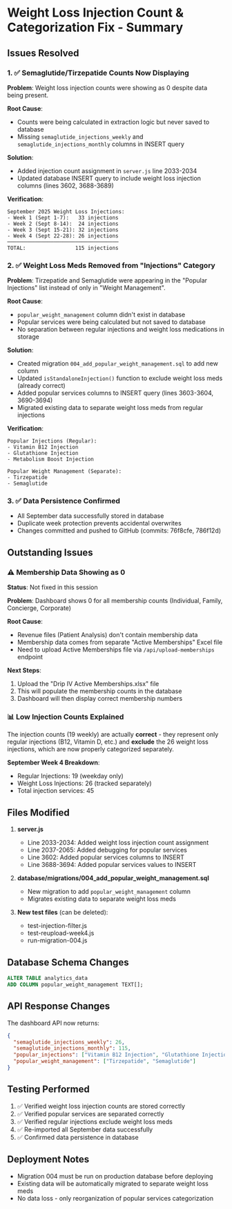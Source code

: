 # Weight Loss Injection Count & Categorization Fix - Summary

## Issues Resolved

### 1. ✅ Semaglutide/Tirzepatide Counts Now Displaying
**Problem**: Weight loss injection counts were showing as 0 despite data being present.

**Root Cause**: 
- Counts were being calculated in extraction logic but never saved to database
- Missing `semaglutide_injections_weekly` and `semaglutide_injections_monthly` columns in INSERT query

**Solution**:
- Added injection count assignment in `server.js` line 2033-2034
- Updated database INSERT query to include weight loss injection columns (lines 3602, 3688-3689)

**Verification**:
```
September 2025 Weight Loss Injections:
- Week 1 (Sept 1-7):   33 injections
- Week 2 (Sept 8-14):  24 injections
- Week 3 (Sept 15-21): 32 injections
- Week 4 (Sept 22-28): 26 injections
────────────────────────────────────
TOTAL:                115 injections
```

### 2. ✅ Weight Loss Meds Removed from "Injections" Category
**Problem**: Tirzepatide and Semaglutide were appearing in the "Popular Injections" list instead of only in "Weight Management".

**Root Cause**:
- `popular_weight_management` column didn't exist in database
- Popular services were being calculated but not saved to database
- No separation between regular injections and weight loss medications in storage

**Solution**:
- Created migration `004_add_popular_weight_management.sql` to add new column
- Updated `isStandaloneInjection()` function to exclude weight loss meds (already correct)
- Added popular services columns to INSERT query (lines 3603-3604, 3690-3694)
- Migrated existing data to separate weight loss meds from regular injections

**Verification**:
```
Popular Injections (Regular):
- Vitamin B12 Injection
- Glutathione Injection  
- Metabolism Boost Injection

Popular Weight Management (Separate):
- Tirzepatide
- Semaglutide
```

### 3. ✅ Data Persistence Confirmed
- All September data successfully stored in database
- Duplicate week protection prevents accidental overwrites
- Changes committed and pushed to GitHub (commits: 76f8cfe, 786f12d)

## Outstanding Issues

### ⚠️ Membership Data Showing as 0
**Status**: Not fixed in this session

**Problem**: Dashboard shows 0 for all membership counts (Individual, Family, Concierge, Corporate)

**Root Cause**: 
- Revenue files (Patient Analysis) don't contain membership data
- Membership data comes from separate "Active Memberships" Excel file
- Need to upload Active Memberships file via `/api/upload-memberships` endpoint

**Next Steps**:
1. Upload the "Drip IV Active Memberships.xlsx" file
2. This will populate the membership counts in the database
3. Dashboard will then display correct membership numbers

### 📊 Low Injection Counts Explained
The injection counts (19 weekly) are actually **correct** - they represent only regular injections (B12, Vitamin D, etc.) and **exclude** the 26 weight loss injections, which are now properly categorized separately.

**September Week 4 Breakdown**:
- Regular Injections: 19 (weekday only)
- Weight Loss Injections: 26 (tracked separately)
- Total injection services: 45

## Files Modified

1. **server.js**
   - Line 2033-2034: Added weight loss injection count assignment
   - Line 2037-2065: Added debugging for popular services
   - Line 3602: Added popular services columns to INSERT
   - Line 3688-3694: Added popular services values to INSERT

2. **database/migrations/004_add_popular_weight_management.sql**
   - New migration to add `popular_weight_management` column
   - Migrates existing data to separate weight loss meds

3. **New test files** (can be deleted):
   - test-injection-filter.js
   - test-reupload-week4.js
   - run-migration-004.js

## Database Schema Changes

```sql
ALTER TABLE analytics_data 
ADD COLUMN popular_weight_management TEXT[];
```

## API Response Changes

The dashboard API now returns:
```json
{
  "semaglutide_injections_weekly": 26,
  "semaglutide_injections_monthly": 115,
  "popular_injections": ["Vitamin B12 Injection", "Glutathione Injection", "Metabolism Boost Injection"],
  "popular_weight_management": ["Tirzepatide", "Semaglutide"]
}
```

## Testing Performed

1. ✅ Verified weight loss injection counts are stored correctly
2. ✅ Verified popular services are separated correctly
3. ✅ Verified regular injections exclude weight loss meds
4. ✅ Re-imported all September data successfully
5. ✅ Confirmed data persistence in database

## Deployment Notes

- Migration 004 must be run on production database before deploying
- Existing data will be automatically migrated to separate weight loss meds
- No data loss - only reorganization of popular services categorization
